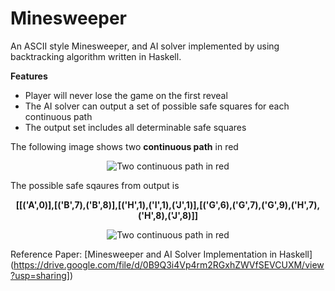 # Minesweeper

An ASCII style Minesweeper, and AI solver implemented by using backtracking algorithm written in Haskell.

**Features**
- Player will never lose the game on the first reveal
- The AI solver can output a set of possible safe squares for each continuous path
- The output set includes all determinable safe squares

The following image shows two **continuous path** in red
<p align="center">
  <img src="https://raw.githubusercontent.com/ljishen/Minesweeper/master/Two%20continuous%20path%20in%20red.png" alt="Two continuous path in red" />
</p>

The possible safe sqaures from output is
<p align="center">
  <b>[[('A',0)],[('B',7),('B',8)],[('H',1),('I',1),('J',1)],[('G',6),('G',7),('G',9),('H',7),('H',8),('J',8)]]</b>
  <p align="center"><img src="https://raw.githubusercontent.com/ljishen/Minesweeper/master/Precise%20Result%20and%20Guessing%20Result.png" alt="Two continuous path in red" /></p>
</p>

Reference Paper: [Minesweeper and AI Solver Implementation in Haskell] (https://drive.google.com/file/d/0B9Q3i4Vp4rm2RGxhZWVfSEVCUXM/view?usp=sharing])
